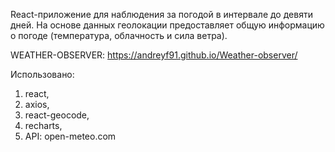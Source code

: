 React-приложение для наблюдения за погодой в интервале до девяти дней. На основе данных геолокации предоставляет общую информацию о погоде (температура, облачность и сила ветра).

WEATHER-OBSERVER: https://andreyf91.github.io/Weather-observer/

Использовано:
1) react,
2) axios,
3) react-geocode,
4) recharts,
5) API: open-meteo.com
